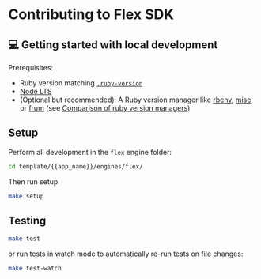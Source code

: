 # Contributing to Flex SDK

## 💻 Getting started with local development

Prerequisites:

- Ruby version matching [`.ruby-version`](/template/{{app_name}}/engines/flex/.ruby-version)
- [Node LTS](https://nodejs.org/en)
- (Optional but recommended): A Ruby version manager like [rbenv](https://github.com/rbenv/rbenv), [mise](https://mise.jdx.dev/getting-started.html), or [frum](https://github.com/TaKO8Ki/frum) (see [Comparison of ruby version managers](https://github.com/rbenv/rbenv/wiki/Comparison-of-version-managers))

## Setup

Perform all development in the `flex` engine folder:

```bash
cd template/{{app_name}}/engines/flex/
```

Then run setup

```bash
make setup
```

## Testing

```bash
make test
```

or run tests in watch mode to automatically re-run tests on file changes:

```bash
make test-watch
```
